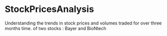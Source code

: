 # StockPricesAnalysis
Understanding the trends in stock prices and volumes traded for over three months time. of two stocks : Bayer and BioNtech
